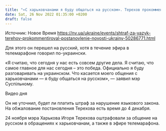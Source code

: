 ```yaml
---
title: "«С харьковчанами я буду общаться на русском». Терехов прокомментировал постановление языкового омбудсмена"
date: Sat, 26 Nov 2022 01:35:00 +0200
draft: false
---
```

Источник: Новое Время https://nv.ua/ukraine/events/shtraf-za-yazyk-terehov-prokommentiroval-postanovlenie-novosti-ukrainy-50286771.html


Для этого он перешел на русский, хотя в течение эфира в телемарафоне говорил по-украински.

«Я считаю, что сегодня у нас есть совсем другие дела. Я считаю, что самое главное для нас сегодня – это победа. Официально я буду разговаривать на украинском. Что касается моего общения с харьковчанами — я буду общаться на русском», — заявил мэр Суспільному.

 Видео дня   

Он не уточнил, будет ли платить штраф за нарушение языкового закона. На обжалование постановления Терехова есть время до 4 декабря.

24 ноября мэра Харькова Игоря Терехова оштрафовали за общение на русском в обращениях к харьковчанам, а также в эфире телемарафона.
